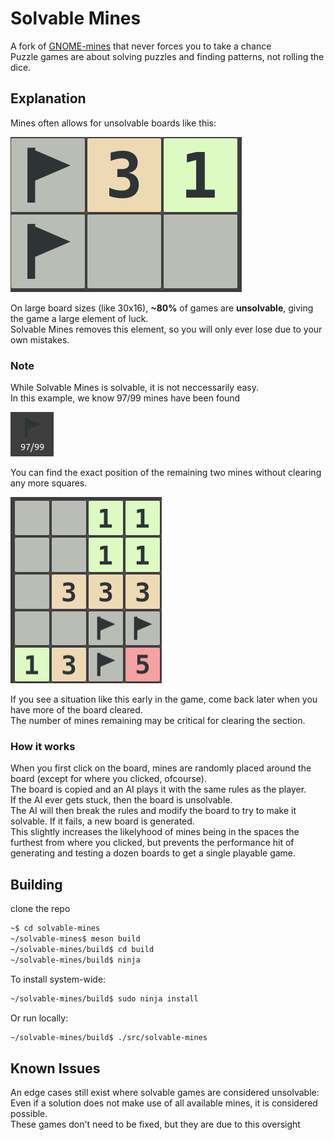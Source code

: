 # Solvable Mines

A fork of [GNOME-mines](https://github.com/GNOME/gnome-mines) that never forces you to take a chance \
Puzzle games are about solving puzzles and finding patterns, not rolling the dice.

## Explanation

Mines often allows for unsolvable boards like this:

![Unsolvable-state](/images/solvable_un_2.png)

On large board sizes (like 30x16), **~80%** of games are **unsolvable**, giving the game a large element of luck. \
Solvable Mines removes this element, so you will only ever lose due to your own mistakes.

### Note

While Solvable Mines is solvable, it is not neccessarily easy. \
In this example, we know 97/99 mines have been found

![Flag](/images/flag.png)

You can find the exact position of the remaining two mines without clearing any more squares.

![Solvable-state](/images/solvable_2.png)

If you see a situation like this early in the game, come back later when you have more of the board cleared. \
The number of mines remaining may be critical for clearing the section.


### How it works

When you first click on the board, mines are randomly placed around the board (except for where you clicked, ofcourse). \
The board is copied and an AI plays it with the same rules as the player. \
If the AI ever gets stuck, then the board is unsolvable. \
The AI will then break the rules and modify the board to try to make it solvable. If it fails, a new board is generated. \
This slightly increases the likelyhood of mines being in the spaces the furthest from where you clicked, but prevents the performance hit of generating and testing a dozen boards to get a single playable game.

## Building

clone the repo
```bash
~$ cd solvable-mines
~/solvable-mines$ meson build
~/solvable-mines/build$ cd build
~/solvable-mines/build$ ninja
```
To install system-wide:
```bash
~/solvable-mines/build$ sudo ninja install
```
Or run locally:
```bash
~/solvable-mines/build$ ./src/solvable-mines
```

## Known Issues

An edge cases still exist where solvable games are considered unsolvable: \
Even if a solution does not make use of all available mines, it is considered possible. \
These games don't need to be fixed, but they are due to this oversight